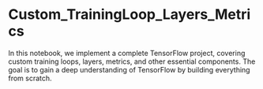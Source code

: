 # Custom_TrainingLoop_Layers_Metrics

In this notebook, we implement a complete TensorFlow project, covering custom training loops, layers, metrics, and other essential components. The goal is to gain a deep understanding of TensorFlow by building everything from scratch.
